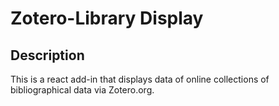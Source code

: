 # Zotero-Library Display

## Description

This is a react add-in that displays data of online collections of bibliographical data via Zotero.org.

